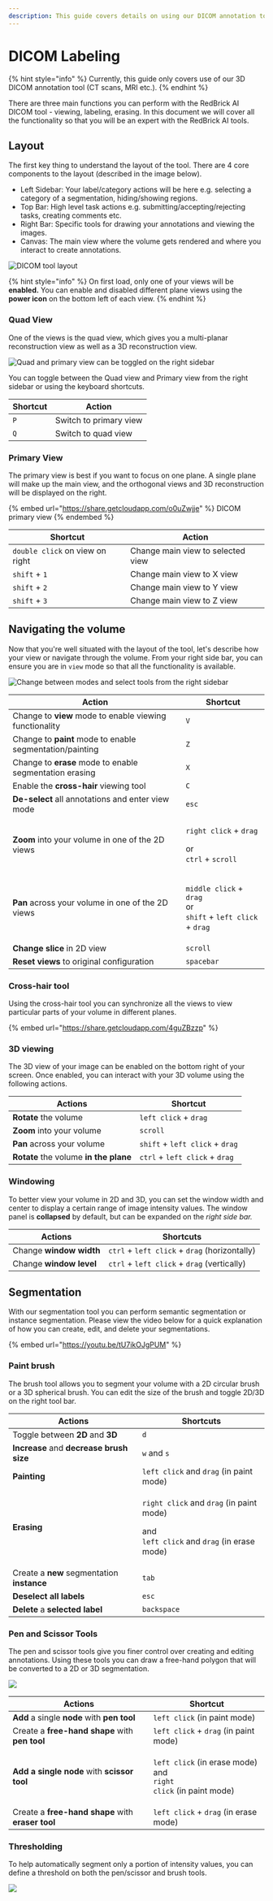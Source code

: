 ```yaml
---
description: This guide covers details on using our DICOM annotation tool.
---
```


# DICOM Labeling

{% hint style="info" %}
Currently, this guide only covers use of our 3D DICOM annotation tool (CT scans, MRI etc.).
{% endhint %}

There are three main functions you can perform with the RedBrick AI DICOM tool - viewing, labeling, erasing. In this document we will cover all the functionality so that you will be an expert with the RedBrick AI tools.&#x20;

## Layout

The first key thing to understand the layout of the tool. There are 4 core components to the layout (described in the image below).

* Left Sidebar: Your label/category actions will be here e.g. selecting a category of a segmentation, hiding/showing regions.&#x20;
* Top Bar: High level task actions e.g. submitting/accepting/rejecting tasks, creating comments etc.&#x20;
* Right Bar: Specific tools for drawing your annotations and viewing the images.&#x20;
* Canvas: The main view where the volume gets rendered and where you interact to create annotations.&#x20;

![DICOM tool layout](<../../.gitbook/assets/Screen Shot 2022-02-19 at 3.04.16 PM.png>)

{% hint style="info" %}
On first load, only one of your views will be **enabled.** You can enable and disabled different plane views using the **power icon** on the bottom left of each view.
{% endhint %}

### Quad View

One of the views is the quad view, which gives you a multi-planar reconstruction view as well as a 3D reconstruction view.&#x20;

![Quad and primary view can be toggled on the right sidebar](<../../.gitbook/assets/Screen Shot 2022-01-12 at 3.30.40 PM.png>)

You can toggle between the Quad view and Primary view from the right sidebar or using the keyboard shortcuts.

| Shortcut | Action                 |
| -------- | ---------------------- |
| `P`      | Switch to primary view |
| `Q`      | Switch to quad view    |

### Primary View

The primary view is best if you want to focus on one plane. A single plane will make up the main view, and the orthogonal views and 3D reconstruction will be displayed on the right.

{% embed url="https://share.getcloudapp.com/o0uZwjje" %}
DICOM primary view
{% endembed %}

| Shortcut                        | Action                            |
| ------------------------------- | --------------------------------- |
| `double click` on view on right | Change main view to selected view |
| `shift` + `1`                   | Change main view to X view        |
| `shift` + `2`                   | Change main view to Y view        |
| `shift` + `3`                   | Change main view to Z view        |

## Navigating the volume

Now that you're well situated with the layout of the tool, let's describe how your view or navigate through the volume. From your right side bar, you can ensure you are in `view` mode so that all the functionality is available.&#x20;

![Change between modes and select tools from the right sidebar](<../../.gitbook/assets/Screen Shot 2022-01-12 at 4.08.23 PM.png>)

| Action                                                   | Shortcut                                                                                                                        |
| -------------------------------------------------------- | ------------------------------------------------------------------------------------------------------------------------------- |
| Change to **view** mode to enable viewing functionality  | `V`                                                                                                                             |
| Change to **paint** mode to enable segmentation/painting | `Z`                                                                                                                             |
| Change to **erase** mode to enable segmentation erasing  | `X`                                                                                                                             |
| Enable the **cross-hair** viewing tool                   | `C`                                                                                                                             |
| **De-select** all annotations and enter view mode        | `esc`                                                                                                                           |
| **Zoom** into your volume in one of the 2D views         | <p><code>right click</code> + <code>drag</code> </p><p>or<br><code>ctrl</code> + <code>scroll</code></p>                        |
| **Pan** across your volume in one of the 2D views        | <p><code>middle click</code> + <code>drag</code> <br>or<br><code>shift</code> + <code>left click</code> + <code>drag</code></p> |
| **Change slice** in 2D view                              | `scroll`                                                                                                                        |
| **Reset views** to original configuration                | `spacebar`                                                                                                                      |

### Cross-hair tool

Using the cross-hair tool you can synchronize all the views to view particular parts of your volume in different planes.&#x20;

{% embed url="https://share.getcloudapp.com/4guZBzzp" %}

### **3D viewing**

The 3D view of your image can be enabled on the bottom right of your screen. Once enabled, you can interact with your 3D volume using the following actions.&#x20;

| Actions                                | Shortcut                        |
| -------------------------------------- | ------------------------------- |
| **Rotate** the volume                  | `left click` + `drag`           |
| **Zoom** into your volume              | `scroll`                        |
| **Pan** across your volume             | `shift` + `left click` + `drag` |
| **Rotate** the volume **in the plane** | `ctrl` + `left click` + `drag`  |

### Windowing

To better view your volume in 2D and 3D, you can set the window width and center to display a certain range of image intensity values. The window panel is **collapsed** by default, but can be expanded on the _right side bar._&#x20;

| Actions                 | Shortcuts                                     |
| ----------------------- | --------------------------------------------- |
| Change **window width** | `ctrl` + `left click` + `drag` (horizontally) |
| Change **window level** | `ctrl` + `left click` + `drag` (vertically)   |

## Segmentation

With our segmentation tool you can perform semantic segmentation or instance segmentation. Please view the video below for a quick explanation of how you can create, edit, and delete your segmentations.&#x20;

{% embed url="https://youtu.be/tU7ikOJgPUM" %}

### Paint brush

The brush tool allows you to segment your volume with a 2D circular brush or a 3D spherical brush.    You can edit the size of the brush and toggle 2D/3D on the right tool bar.      &#x20;

| Actions                                    | Shortcuts                                                                                                                                        |
| ------------------------------------------ | ------------------------------------------------------------------------------------------------------------------------------------------------ |
| Toggle between **2D** and **3D**           | `d`                                                                                                                                              |
| **Increase** and **decrease brush size**   | `w` and `s`                                                                                                                                      |
| **Painting**                               | `left click` and `drag` (in paint mode)                                                                                                          |
| **Erasing**                                | <p><code>right click</code> and <code>drag</code> (in paint mode)</p><p>and<br><code>left click</code> and <code>drag</code> (in erase mode)</p> |
| Create a **new** segmentation **instance** | `tab`                                                                                                                                            |
| **Deselect all labels**                    | `esc`                                                                                                                                            |
| **Delete** a **selected** **label**        | `backspace`                                                                                                                                      |

### Pen and Scissor Tools

The pen and scissor tools give you finer control over creating and editing annotations. Using these tools you can draw a free-hand polygon that will be converted to a 2D or 3D segmentation.&#x20;

![](<../../.gitbook/assets/Screen Recording 2022-01-12 at 07.29.39 PM.gif>)

| Actions                                           | Shortcut                                                                                          |
| ------------------------------------------------- | ------------------------------------------------------------------------------------------------- |
| **Add** a single **node** with **pen tool**       | `left click` (in paint mode)                                                                      |
| Create a **free-hand shape** with **pen tool**    | `left click` + `drag` (in paint mode)                                                             |
| **Add a single node** with **scissor tool**       | <p><code>left click</code> (in erase mode)<br>and<br><code>right click</code> (in paint mode)</p> |
| Create a **free-hand shape** with **eraser tool** | `left click` + `drag` (in erase mode)                                                             |

### Thresholding

To help automatically segment only a portion of intensity values, you can define a threshold on both the pen/scissor and brush tools.&#x20;

![](<../../.gitbook/assets/Screen Recording 2022-01-12 at 08.04.58 PM.gif>)
